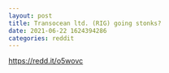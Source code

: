 ```yaml
--- 
layout: post 
title: Transocean ltd. (RIG) going stonks? 
date: 2021-06-22 1624394286 
categories: reddit 
--- 
```

https://redd.it/o5wovc